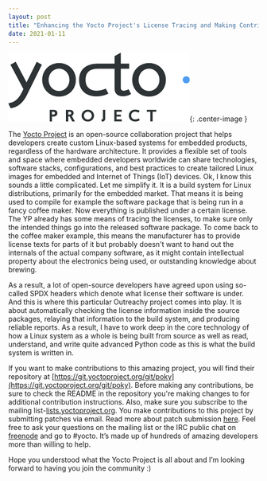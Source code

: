 ```yaml
---
layout: post
title: "Enhancing the Yocto Project's License Tracing and Making Contributions"
date: 2021-01-11
---
```


![Yocto Project Logo](/assets/images/yocto.png "Yocto's Pic"){: .center-image }

The [Yocto Project](https://www.yoctoproject.org/) is an open-source collaboration project that helps developers create custom Linux-based systems for embedded products, regardless of the hardware architecture. It provides a flexible set of tools and space where embedded developers worldwide can share technologies, software stacks, configurations, and best practices to create tailored Linux images for embedded and Internet of Things (IoT) devices. Ok, I know this sounds a little complicated. Let me simplify it.
It is a build system for Linux distributions, primarily for the embedded market. That means it is being used to compile for example the software package that is being run in a fancy coffee maker. Now everything is published under a certain license. The YP already has some means of tracing the licenses, to make sure only the intended things go into the released software package. To come back to the coffee maker example, this means the manufacturer has to provide license texts for parts of it but probably doesn't want to hand out the internals of the actual company software, as it might contain intellectual property about the electronics being used, or outstanding knowledge about brewing.

As a result, a lot of open-source developers have agreed upon using so-called SPDX headers which denote what license their software is under. And this is where this particular Outreachy project comes into play. It is about automatically checking the license information inside the source packages, relaying that information to the build system, and producing reliable reports. As a result, I have to work deep in the core technology of how a Linux system as a whole is being built from source as well as read, understand, and write quite advanced Python code as this is what the build system is written in.

If you want to make contributions to this amazing project, you will find their repository at [https://git.yoctoproject.org/git/poky](https://git.yoctoproject.org/git/poky). Before making any contributions, be sure to check the README in the repository you're making changes to for additional contribution instructions. Also, make sure you subscribe to the mailing list-[lists.yoctoproject.org](https://lists.yoctoproject.org/g/yocto). You make contributions to this project by submitting patches via email. Read more about patch submission [here](https://www.openembedded.org/wiki/How_to_submit_a_patch_to_OpenEmbedded). Feel free to ask your questions on the mailing list or the IRC public chat on [freenode](http://freenode.net/) and go to #yocto. It’s made up of hundreds of amazing developers more than willing to help.

Hope you understood what the Yocto Project is all about and I’m looking forward to having you join the community :)
